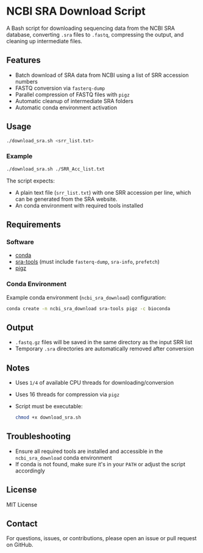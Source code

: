 # NCBI SRA Download Script

A Bash script for downloading sequencing data from the NCBI SRA database, converting `.sra` files to `.fastq`, compressing the output, and cleaning up intermediate files.

## Features

* Batch download of SRA data from NCBI using a list of SRR accession numbers
* FASTQ conversion via `fasterq-dump`
* Parallel compression of FASTQ files with `pigz`
* Automatic cleanup of intermediate SRA folders
* Automatic conda environment activation

## Usage

```bash
./download_sra.sh <srr_list.txt>
```

### Example

```bash
./download_sra.sh ./SRR_Acc_list.txt
```

The script expects:

* A plain text file (`srr_list.txt`) with one SRR accession per line, which can be generated from the SRA website.
* An conda environment with required tools installed


## Requirements

### Software

* [conda](https://docs.conda.io/en/latest/)
* [sra-tools](https://github.com/ncbi/sra-tools) (must include `fasterq-dump`, `sra-info`, `prefetch`)
* [pigz](https://zlib.net/pigz/)

### Conda Environment

Example conda environment (`ncbi_sra_download`) configuration:

```bash
conda create -n ncbi_sra_download sra-tools pigz -c bioconda
```

## Output

* `.fastq.gz` files will be saved in the same directory as the input SRR list
* Temporary `.sra` directories are automatically removed after conversion

## Notes

* Uses `1/4` of available CPU threads for downloading/conversion
* Uses 16 threads for compression via `pigz`
* Script must be executable:

  ```bash
  chmod +x download_sra.sh
  ```

## Troubleshooting

* Ensure all required tools are installed and accessible in the `ncbi_sra_download` conda environment
* If conda is not found, make sure it's in your `PATH` or adjust the script accordingly

## License

MIT License

## Contact

For questions, issues, or contributions, please open an issue or pull request on GitHub.
